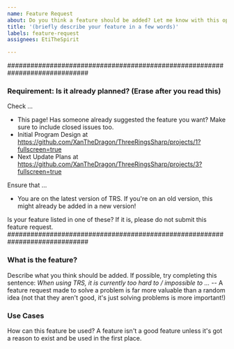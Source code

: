 ```yaml
---
name: Feature Request
about: Do you think a feature should be added? Let me know with this option.
title: '(briefly describe your feature in a few words)'
labels: feature-request
assignees: EtiTheSpirit

---
```


#############################################################################
### Requirement: Is it already planned? (Erase after you read this) ###
Check ...
- This page! Has someone already suggested the feature you want? Make sure to include closed issues too.
- Initial Program Design at https://github.com/XanTheDragon/ThreeRingsSharp/projects/1?fullscreen=true
- Next Update Plans at https://github.com/XanTheDragon/ThreeRingsSharp/projects/3?fullscreen=true

Ensure that ...
- You are on the latest version of TRS. If you're on an old version, this might already be added in a new version!

Is your feature listed in one of these? If it is, please do not submit this feature request.
#############################################################################

### What is the feature?
Describe what you think should be added. If possible, try completing this sentence: *When using TRS, it is currently too hard to / impossible to ...* -- A feature request made to solve a problem is far more valuable than a random idea (not that they aren't good, it's just solving problems is more important!)

### Use Cases
How can this feature be used? A feature isn't a good feature unless it's got a reason to exist and be used in the first place.
